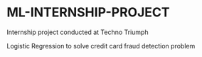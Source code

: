 # ML-INTERNSHIP-PROJECT
Internship project conducted at Techno Triumph

Logistic Regression to solve credit card fraud detection problem
